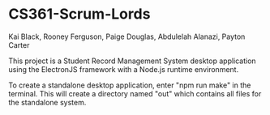 # CS361-Scrum-Lords
Kai Black, Rooney Ferguson, Paige Douglas, Abdulelah Alanazi, Payton Carter

This project is a Student Record Management System desktop application using the ElectronJS framework with a Node.js runtime environment.

To create a standalone desktop application, enter "npm run make" in the terminal. This will create a directory named "out" which contains all files for the standalone system.
